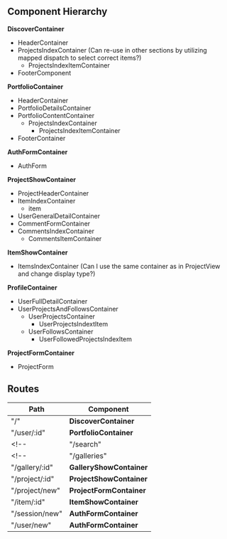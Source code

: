 ## Component Hierarchy

**DiscoverContainer**
 - HeaderContainer
 - ProjectsIndexContainer (Can re-use in other sections by utilizing mapped dispatch to select correct items?)
   - ProjectsIndexItemContainer
 - FooterComponent 

**PortfolioContainer**
 - HeaderContainer
 - PortfolioDetailsContainer
 - PortfolioContentContainer
   - ProjectsIndexContainer
     - ProjectsIndexItemContainer 
 - FooterContainer


**AuthFormContainer**
 - AuthForm

**ProjectShowContainer**
  - ProjectHeaderContainer
  - ItemIndexContainer
    - item
  - UserGeneralDetailContainer
  - CommentFormContainer
  - CommentsIndexContainer
    - CommentsItemContainer

<!-- **SearchContainer**
 - HeaderContainer
 - SearchIndexContainer
 - FooterComponent -->

<!-- **GalleriesConainer**
 - GalleryIndexContainer
   - ProjectsIndexItemContainer

**GalleryContainer** -->


**ItemShowContainer**
  - ItemsIndexContainer (Can I use the same container as in ProjectView and change display type?)

**ProfileContainer**
 - UserFullDetailContainer
 - UserProjectsAndFollowsContainer
   - UserProjectsContainer
     - UserProjectsIndextItem
   - UserFollowsContainer
     - UserFollowedProjectsIndexItem

**ProjectFormContainer**
  - ProjectForm

## Routes

|Path                                             | Component                 |
|-------------------------------------------------|---------------------------|
| "/"                                             | **DiscoverContainer**     |
| "/user/:id"                                     | **PortfolioContainer**    |
<!-- | "/search"                                       | **SearchContainer**       | -->
<!-- | "/galleries"                                    | **GalleriesContainer**    |
| "/gallery/:id"                                  | **GalleryShowContainer**  | -->
| "/project/:id"                                  | **ProjectShowContainer**  |
| "/project/new"                                  | **ProjectFormContainer**  |
| "/item/:id"                                     | **ItemShowContainer**     |
| "/session/new"                                  | **AuthFormContainer**     |
| "/user/new"                                     | **AuthFormContainer**     |

